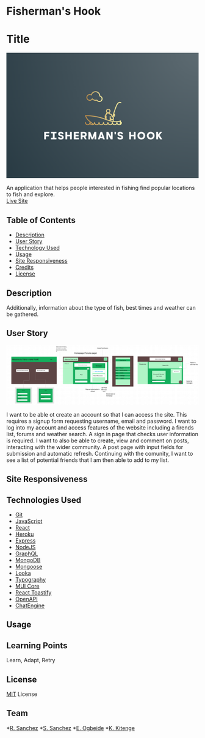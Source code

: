 # Fisherman's Hook

# Title
![logo](/client/src/components/assets/images/logo3.png)  

An application that helps people interested in fishing find popular locations to fish and explore. 
<br>
[Live Site](https://hidden-thicket-19900.herokuapp.com/)


## Table of Contents
* [Description](#description)
* [User Story](#user-story)
* [Technology Used](#technology-used)
* [Usage](#usage)
* [Site Responsiveness](#site-responsiveness)
* [Credits](#credits)
* [License](#License)

## Description
Additionally, information about the type of fish, best times and weather can be gathered.
<br>

## User Story

![WireFrame](/client/src/components/assets/images/wireframe%20(1).png)

I want to be able ot create an account so that I can access the site. This requires a signup form requesting username, email and password. I want to log into my account and access features of the website including a firends list, forums and weather search. A sign in page that checks user information is required. I want to also be able to create, view and comment on posts, interacting with the wider community. A post page with input fields for submission and automatic refresh. Continuing with the comunity, I want to see a list of potential friends that I am then able to add to my list.


## Site Responsiveness

## Technologies Used
* [Git](https://git-scm.com/)
* [JavaScript](https://developer.mozilla.org/en-US/docs/Web/JavaScript)
* [React](https://react.dev/)
* [Heroku](https://www.heroku.com)
* [Express](https://expressjs.com/)
* [NodeJS](https://nodejs.org/en)
* [GraphQL](https://graphql.org/)
* [MongoDB](https://www.mongodb.com/)
* [Mongoose](https://mongoosejs.com/)
* [Looka](https://looka.com/)
* [Typography](https://mui.com/material-ui/react-typography/)
* [MUI Core](https://www.npmjs.com/package/@mui/material)
* [React Toastify](https://www.npmjs.com/package/react-toastify)
* [OpenAPI](https://chat-api.com/en/)
* [ChatEngine](https://chatengine.io/)

## Usage

## Learning Points
 Learn, Adapt, Retry


## License
[MIT](https://opensource.org/license/mit/) License 

## Team
*[R. Sanchez](https://github.com/RogelioSan09)
*[S. Sanchez](https://github.com/Ss0110)
*[E. Ogbeide](https://github.com/eogbeide424)
*[K. Kitenge](https://github.com/KKitenge)
